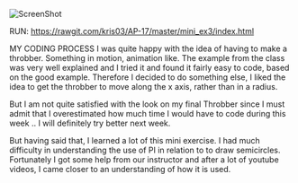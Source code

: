 ![ScreenShot](https://github.com/kris03/AP-17/blob/master/mini_ex3/Sk%C3%A6rmbillede%202017-02-27%20kl.%2012.01.07.png)

RUN: https://rawgit.com/kris03/AP-17/master/mini_ex3/index.html

MY CODING PROCESS
I was quite happy with the idea of having to make a throbber. Something in motion, animation like.
The example from the class was very well explained and I tried it and found it fairly easy to code, based on the good example. 
Therefore I decided to do something else, I liked the idea to get the throbber to move along the x axis, rather than in a radius.

But I am not quite satisfied with the look on my final Throbber since I must admit that I overestimated how much time I would have to code during this week ..
I will definitely try better next week.

But having said that, I learned a lot of this mini exercise. I had much difficulty in understanding the use of PI in relation to to draw semicircles.
Fortunately I got some help from our instructor and  after a lot of youtube videos, I came closer to an understanding of how it is used.
